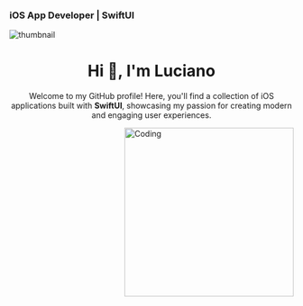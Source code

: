 ### iOS App Developer | SwiftUI

![thumbnail](https://github.com/user-attachments/assets/10ae5137-bf7a-418d-bb95-d7bf513402a8)
<h1 align="center">Hi 👋, I'm Luciano</h1>

<p align="center">
  Welcome to my GitHub profile! Here, you'll find a collection of iOS applications built with <b>SwiftUI</b>, showcasing my passion for creating modern and engaging user experiences.
</p>

<img align="right" alt="Coding" width="300" src="https://i.pinimg.com/originals/81/17/8b/81178b47a8598f0c81c4799f2cdd4057.gif">







